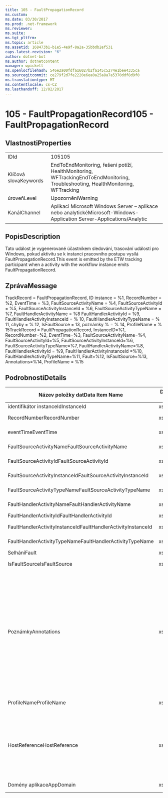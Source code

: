 ```yaml
---
title: 105 - FaultPropagationRecord
ms.custom: 
ms.date: 03/30/2017
ms.prod: .net-framework
ms.reviewer: 
ms.suite: 
ms.tgt_pltfrm: 
ms.topic: article
ms.assetid: 168473b1-b1e5-4e9f-8a2a-35bbdb2ef531
caps.latest.revision: "6"
author: dotnet-bot
ms.author: dotnetcontent
manager: wpickett
ms.openlocfilehash: 546e2a00fdfa16027b2fa145c5274e1bee4335ca
ms.sourcegitcommit: ce279f2d7fe2220e6ea0a25a8a7a5370ddf8d9f0
ms.translationtype: MT
ms.contentlocale: cs-CZ
ms.lasthandoff: 12/02/2017
---
```

# <a name="105---faultpropagationrecord"></a><span data-ttu-id="e8d07-102">105 - FaultPropagationRecord</span><span class="sxs-lookup"><span data-stu-id="e8d07-102">105 - FaultPropagationRecord</span></span>
## <a name="properties"></a><span data-ttu-id="e8d07-103">Vlastnosti</span><span class="sxs-lookup"><span data-stu-id="e8d07-103">Properties</span></span>  
  
|||  
|-|-|  
|<span data-ttu-id="e8d07-104">ID</span><span class="sxs-lookup"><span data-stu-id="e8d07-104">Id</span></span>|<span data-ttu-id="e8d07-105">105</span><span class="sxs-lookup"><span data-stu-id="e8d07-105">105</span></span>|  
|<span data-ttu-id="e8d07-106">Klíčová slova</span><span class="sxs-lookup"><span data-stu-id="e8d07-106">Keywords</span></span>|<span data-ttu-id="e8d07-107">EndToEndMonitoring, řešení potíží, HealthMonitoring, WFTracking</span><span class="sxs-lookup"><span data-stu-id="e8d07-107">EndToEndMonitoring, Troubleshooting, HealthMonitoring, WFTracking</span></span>|  
|<span data-ttu-id="e8d07-108">úroveň</span><span class="sxs-lookup"><span data-stu-id="e8d07-108">Level</span></span>|<span data-ttu-id="e8d07-109">Upozornění</span><span class="sxs-lookup"><span data-stu-id="e8d07-109">Warning</span></span>|  
|<span data-ttu-id="e8d07-110">Kanál</span><span class="sxs-lookup"><span data-stu-id="e8d07-110">Channel</span></span>|<span data-ttu-id="e8d07-111">Aplikaci Microsoft Windows Server – aplikace nebo analytické</span><span class="sxs-lookup"><span data-stu-id="e8d07-111">Microsoft-Windows-Application Server-Applications/Analytic</span></span>|  
  
## <a name="description"></a><span data-ttu-id="e8d07-112">Popis</span><span class="sxs-lookup"><span data-stu-id="e8d07-112">Description</span></span>  
 <span data-ttu-id="e8d07-113">Tato událost je vygenerované účastníkem sledování, trasování událostí pro Windows, pokud aktivitu se k instanci pracovního postupu vysílá FaultPropagationRecord.</span><span class="sxs-lookup"><span data-stu-id="e8d07-113">This event is emitted by the ETW tracking participant when a activity with the workflow instance emits FaultPropagationRecord.</span></span>  
  
## <a name="message"></a><span data-ttu-id="e8d07-114">Zpráva</span><span class="sxs-lookup"><span data-stu-id="e8d07-114">Message</span></span>  
 <span data-ttu-id="e8d07-115">TrackRecord = FaultPropagationRecord, ID instance = %1, RecordNumber = %2, EventTime = %3, FaultSourceActivityName = %4, FaultSourceActivityId = %5, FaultSourceActivityInstanceId = %6, FaultSourceActivityTypeName = %7, FaultHandlerActivityName = %8  FaultHandlerActivityId = %9, FaultHandlerActivityInstanceId = % 10, FaultHandlerActivityTypeName = % 11, chyby = % 12, IsFaultSource = 13, poznámky % = % 14, ProfileName = % 15</span><span class="sxs-lookup"><span data-stu-id="e8d07-115">TrackRecord = FaultPropagationRecord, InstanceID=%1, RecordNumber=%2, EventTime=%3, FaultSourceActivityName=%4, FaultSourceActivityId=%5, FaultSourceActivityInstanceId=%6, FaultSourceActivityTypeName=%7, FaultHandlerActivityName=%8,  FaultHandlerActivityId = %9, FaultHandlerActivityInstanceId =%10, FaultHandlerActivityTypeName=%11, Fault=%12, IsFaultSource=%13, Annotations=%14, ProfileName = %15</span></span>  
  
## <a name="details"></a><span data-ttu-id="e8d07-116">Podrobnosti</span><span class="sxs-lookup"><span data-stu-id="e8d07-116">Details</span></span>  
  
|<span data-ttu-id="e8d07-117">Název položky dat</span><span class="sxs-lookup"><span data-stu-id="e8d07-117">Data Item Name</span></span>|<span data-ttu-id="e8d07-118">Datová položka – Typ</span><span class="sxs-lookup"><span data-stu-id="e8d07-118">Data Item Type</span></span>|<span data-ttu-id="e8d07-119">Popis</span><span class="sxs-lookup"><span data-stu-id="e8d07-119">Description</span></span>|  
|--------------------|--------------------|-----------------|  
|<span data-ttu-id="e8d07-120">identifikátor instanceId</span><span class="sxs-lookup"><span data-stu-id="e8d07-120">InstanceId</span></span>|<span data-ttu-id="e8d07-121">xs:GUID</span><span class="sxs-lookup"><span data-stu-id="e8d07-121">xs:GUID</span></span>|<span data-ttu-id="e8d07-122">Id instance pracovního postupu</span><span class="sxs-lookup"><span data-stu-id="e8d07-122">The instance id for the workflow</span></span>|  
|<span data-ttu-id="e8d07-123">RecordNumber</span><span class="sxs-lookup"><span data-stu-id="e8d07-123">RecordNumber</span></span>|<span data-ttu-id="e8d07-124">xs:Long</span><span class="sxs-lookup"><span data-stu-id="e8d07-124">xs:long</span></span>|<span data-ttu-id="e8d07-125">Pořadové číslo emitovaného záznamu</span><span class="sxs-lookup"><span data-stu-id="e8d07-125">The sequence number of the emitted record</span></span>|  
|<span data-ttu-id="e8d07-126">eventTime</span><span class="sxs-lookup"><span data-stu-id="e8d07-126">EventTime</span></span>|<span data-ttu-id="e8d07-127">xs</span><span class="sxs-lookup"><span data-stu-id="e8d07-127">xs:dateTime</span></span>|<span data-ttu-id="e8d07-128">Čas v UTC při byl vygenerované události</span><span class="sxs-lookup"><span data-stu-id="e8d07-128">The time in UTC when the event was emitted</span></span>|  
|<span data-ttu-id="e8d07-129">FaultSourceActivityName</span><span class="sxs-lookup"><span data-stu-id="e8d07-129">FaultSourceActivityName</span></span>|<span data-ttu-id="e8d07-130">xs:String</span><span class="sxs-lookup"><span data-stu-id="e8d07-130">xs:string</span></span>|<span data-ttu-id="e8d07-131">Název aktivity, která vygenerované poruchy</span><span class="sxs-lookup"><span data-stu-id="e8d07-131">The name of activity that emitted the fault</span></span>|  
|<span data-ttu-id="e8d07-132">FaultSourceActivityId</span><span class="sxs-lookup"><span data-stu-id="e8d07-132">FaultSourceActivityId</span></span>|<span data-ttu-id="e8d07-133">xs:String</span><span class="sxs-lookup"><span data-stu-id="e8d07-133">xs:string</span></span>|<span data-ttu-id="e8d07-134">Id aktivity, která vygenerované poruchy</span><span class="sxs-lookup"><span data-stu-id="e8d07-134">The id of the activity that emitted the fault</span></span>|  
|<span data-ttu-id="e8d07-135">FaultSourceActivityInstanceId</span><span class="sxs-lookup"><span data-stu-id="e8d07-135">FaultSourceActivityInstanceId</span></span>|<span data-ttu-id="e8d07-136">xs:String</span><span class="sxs-lookup"><span data-stu-id="e8d07-136">xs:string</span></span>|<span data-ttu-id="e8d07-137">Id instance aktivity, která vygenerované poruchy</span><span class="sxs-lookup"><span data-stu-id="e8d07-137">The instance id of the activity that emitted the fault</span></span>|  
|<span data-ttu-id="e8d07-138">FaultSourceActivityTypeName</span><span class="sxs-lookup"><span data-stu-id="e8d07-138">FaultSourceActivityTypeName</span></span>|<span data-ttu-id="e8d07-139">xs:String</span><span class="sxs-lookup"><span data-stu-id="e8d07-139">xs:string</span></span>|<span data-ttu-id="e8d07-140">Typ aktivity, která vygenerované poruchy</span><span class="sxs-lookup"><span data-stu-id="e8d07-140">The type of the activity that emitted the fault</span></span>|  
|<span data-ttu-id="e8d07-141">FaultHandlerActivityName</span><span class="sxs-lookup"><span data-stu-id="e8d07-141">FaultHandlerActivityName</span></span>|<span data-ttu-id="e8d07-142">xs:String</span><span class="sxs-lookup"><span data-stu-id="e8d07-142">xs:string</span></span>|<span data-ttu-id="e8d07-143">Zobrazovaný název aktivity obslužnou rutinu chyby</span><span class="sxs-lookup"><span data-stu-id="e8d07-143">The display name of the fault handler activity</span></span>|  
|<span data-ttu-id="e8d07-144">FaultHandlerActivityId</span><span class="sxs-lookup"><span data-stu-id="e8d07-144">FaultHandlerActivityId</span></span>|<span data-ttu-id="e8d07-145">xs:String</span><span class="sxs-lookup"><span data-stu-id="e8d07-145">xs:string</span></span>|<span data-ttu-id="e8d07-146">Id aktivity obslužnou rutinu chyby</span><span class="sxs-lookup"><span data-stu-id="e8d07-146">The id of the fault handler activity</span></span>|  
|<span data-ttu-id="e8d07-147">FaultHandlerActivityInstanceId</span><span class="sxs-lookup"><span data-stu-id="e8d07-147">FaultHandlerActivityInstanceId</span></span>|<span data-ttu-id="e8d07-148">xs:String</span><span class="sxs-lookup"><span data-stu-id="e8d07-148">xs:string</span></span>|<span data-ttu-id="e8d07-149">Id instance aktivity obslužnou rutinu chyby</span><span class="sxs-lookup"><span data-stu-id="e8d07-149">The instance id of the fault handler activity</span></span>|  
|<span data-ttu-id="e8d07-150">FaultHandlerActivityTypeName</span><span class="sxs-lookup"><span data-stu-id="e8d07-150">FaultHandlerActivityTypeName</span></span>|<span data-ttu-id="e8d07-151">xs:String</span><span class="sxs-lookup"><span data-stu-id="e8d07-151">xs:string</span></span>|<span data-ttu-id="e8d07-152">Typ aktivity obslužnou rutinu chyby</span><span class="sxs-lookup"><span data-stu-id="e8d07-152">The type of the fault handler activity</span></span>|  
|<span data-ttu-id="e8d07-153">Selhání</span><span class="sxs-lookup"><span data-stu-id="e8d07-153">Fault</span></span>|<span data-ttu-id="e8d07-154">xs:String</span><span class="sxs-lookup"><span data-stu-id="e8d07-154">xs:string</span></span>|<span data-ttu-id="e8d07-155">V podrobnostech o chybě</span><span class="sxs-lookup"><span data-stu-id="e8d07-155">The fault details</span></span>|  
|<span data-ttu-id="e8d07-156">IsFaultSource</span><span class="sxs-lookup"><span data-stu-id="e8d07-156">IsFaultSource</span></span>|<span data-ttu-id="e8d07-157">xs:unsignedByte</span><span class="sxs-lookup"><span data-stu-id="e8d07-157">xs:unsignedByte</span></span>|<span data-ttu-id="e8d07-158">Označuje, pokud byl události vygenerované ze zdroje chyby</span><span class="sxs-lookup"><span data-stu-id="e8d07-158">Indicates if the event was emitted from the fault source</span></span>|  
|<span data-ttu-id="e8d07-159">Poznámky</span><span class="sxs-lookup"><span data-stu-id="e8d07-159">Annotations</span></span>|<span data-ttu-id="e8d07-160">xs:String</span><span class="sxs-lookup"><span data-stu-id="e8d07-160">xs:string</span></span>|<span data-ttu-id="e8d07-161">Poznámky, které byly přidány k této události.</span><span class="sxs-lookup"><span data-stu-id="e8d07-161">The annotations that were added to this event.</span></span>  <span data-ttu-id="e8d07-162">Hodnoty jsou uloženy v elementu xml ve formátu \<položky >\< název položky = "annotationName" type="System.String" > annotationValue\</bodu > \< /položky >.</span><span class="sxs-lookup"><span data-stu-id="e8d07-162">The values are stored in an xml element in the format \<items>\< item  name = "annotationName" type="System.String">annotationValue\</item>\</items>.</span></span>  <span data-ttu-id="e8d07-163">Pokud nejsou zadány žádné poznámky, pak řetězec obsahuje \<položky / >.</span><span class="sxs-lookup"><span data-stu-id="e8d07-163">If no annotations are specified then the string contains \<items/>.</span></span> <span data-ttu-id="e8d07-164">Velikost události trasování událostí pro Windows je omezena velikost vyrovnávací paměti ETW nebo maximální datová část pro událost trasování událostí pro Windows.</span><span class="sxs-lookup"><span data-stu-id="e8d07-164">The ETW event size is limited by the ETW buffer size or the max payload for an ETW event.</span></span> <span data-ttu-id="e8d07-165">Pokud velikost události překročila omezení trasování událostí pro Windows, pak tato událost je rozdělená do odstranit poznámky a nahraďte hodnoty anotace s \<položky >...  \< /položky >.</span><span class="sxs-lookup"><span data-stu-id="e8d07-165">If the size of the event exceeds the ETW limits, then the event is truncated by dropping the annotations and replacing the annotation value with \<items>...\</items>.</span></span>|  
|<span data-ttu-id="e8d07-166">ProfileName</span><span class="sxs-lookup"><span data-stu-id="e8d07-166">ProfileName</span></span>|<span data-ttu-id="e8d07-167">xs:String</span><span class="sxs-lookup"><span data-stu-id="e8d07-167">xs:string</span></span>|<span data-ttu-id="e8d07-168">Název nebo sledování profil, který způsobil v tomto případě se vygenerované</span><span class="sxs-lookup"><span data-stu-id="e8d07-168">The name or the tracking profile that resulted in this event being emitted</span></span>|  
|<span data-ttu-id="e8d07-169">HostReference</span><span class="sxs-lookup"><span data-stu-id="e8d07-169">HostReference</span></span>|<span data-ttu-id="e8d07-170">xs:String</span><span class="sxs-lookup"><span data-stu-id="e8d07-170">xs:string</span></span>|<span data-ttu-id="e8d07-171">Webové hostované služby v tomto poli jednoznačně identifikuje v hierarchii webové služby.</span><span class="sxs-lookup"><span data-stu-id="e8d07-171">For web hosted services, this field uniquely identifies the service in the web hierarchy.</span></span>  <span data-ttu-id="e8d07-172">Formát je definovaný jako "virtuální cesta aplikace název webu &#124; Virtuální cesta služby &#124; ServiceName' Příklad: "Default Web Site/CalculatorApplication &#124;/CalculatorService.svc &#124; CalculatorService.</span><span class="sxs-lookup"><span data-stu-id="e8d07-172">Its format is defined as 'Web Site Name Application Virtual Path&#124;Service Virtual Path&#124;ServiceName' Example: 'Default Web Site/CalculatorApplication&#124;/CalculatorService.svc&#124;CalculatorService'</span></span>|  
|<span data-ttu-id="e8d07-173">Domény aplikace</span><span class="sxs-lookup"><span data-stu-id="e8d07-173">AppDomain</span></span>|<span data-ttu-id="e8d07-174">xs:String</span><span class="sxs-lookup"><span data-stu-id="e8d07-174">xs:string</span></span>|<span data-ttu-id="e8d07-175">Řetězec vrácený AppDomain.CurrentDomain.FriendlyName.</span><span class="sxs-lookup"><span data-stu-id="e8d07-175">The string returned by AppDomain.CurrentDomain.FriendlyName.</span></span>|
